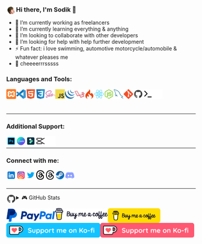 ### [<img align="left" alt="Putnam" width="26px" src="./img/putnam.PNG" />](https://github.com/tamddk) Hi there, I'm Sodik 👋

- 🔭 I’m currently working as freelancers
- 🌱 I’m currently learning everything & anything
- 📲 I’m looking to collaborate with other developers
- 🤔 I’m looking for help with help further development
- ⚡ Fun fact: i love swimming, automotive motorcycle/automobile & whatever pleases me
- 🍻 cheeeerrrsssss

### Languages and Tools:

[<img align="left" alt="XAMPP" width="26px" src="./img/xampp.svg" />](https://github.com/tamddk)
[<img align="left" alt="Visual Studio Code" width="26px" src="./img/vscode.svg" />](https://github.com/tamddk)
[<img align="left" alt="HTML5" width="26px" src="./img/html5.svg" />](https://github.com/tamddk)
[<img align="left" alt="CSS3" width="26px" src="./img/css3.svg" />](https://github.com/tamddk)
[<img align="left" alt="Sass" width="26px" src="./img/sass.svg" />](https://github.com/tamddk)
[<img align="left" alt="JavaScript" width="26px" src="./img/javascript.svg" />](https://github.com/tamddk)
[<img align="left" alt="jQuery" width="26px" src="./img/jquery.svg" />](https://github.com/tamddk)
[<img align="left" alt="Laravel" width="26px" src="./img/laravel.svg" />](https://github.com/tamddk)
[<img align="left" alt="CodeIgniter" width="26px" src="./img/codeigniter.svg" />](https://github.com/tamddk)
[<img align="left" alt="React" width="26px" src="./img/react.svg" />](https://github.com/tamddk)
[<img align="left" alt="Node" width="26px" src="./img/node.svg" />](https://github.com/tamddk)
[<img align="left" alt="MySQL" width="26px" src="./img/mysql.svg" />](https://github.com/tamddk)
[<img align="left" alt="Git" width="26px" src="./img/git.svg" />](https://github.com/tamddk)
[<img align="left" alt="Github" width="26px" src="./img/github.svg" />](https://github.com/tamddk)
[<img align="left" alt="Terminal" width="26px" src="./img/terminal-dark.svg" />](https://github.com/tamddk#gh-dark-mode-only)
[<img align="left" alt="Terminal" width="26px" src="./img/terminal-light.svg" />](https://github.com/tamddk#gh-light-mode-only)

<br />
<br />
<br />

---

### Additional Support:

[<img align="left" alt="Adobe Photoshop" width="26px" src="./img/photoshop.svg" />](https://github.com/tamddk)
[<img align="left" alt="Canva" width="26px" src="./img/canva.svg" />](https://github.com/tamddk)
[<img align="left" alt="Filmora" width="26px" src="./img/filmora.svg" />](https://github.com/tamddk)
[<img align="left" alt="CapCut" width="26px" src="./img/capcut-dark.svg" />](https://github.com/tamddk#gh-dark-mode-only)
[<img align="left" alt="CapCut" width="26px" src="./img/capcut-light.svg" />](https://github.com/tamddk#gh-light-mode-only)

<br />

---

### Connect with me:

[<img align="left" alt="LinkedIn" width="26px" src="./img/linkedin.svg" />](https://www.linkedin.com/in/sodikun)
[<img align="left" alt="Instagram" width="26px" src="./img/instagram.svg" />](https://www.instagram.com/tamddk)
[<img align="left" alt="Twitter" width="26px" src="./img/twitter.svg" />](https://www.twitter.com/tbsodik)
[<img align="left" alt="Threads" width="26px" src="./img/threads-dark.svg" />](https://www.threads.net/@tamddk#gh-dark-mode-only)
[<img align="left" alt="Threads" width="26px" src="./img/threads-light.svg" />](https://www.threads.net/@tamddk#gh-light-mode-only)
[<img align="left" alt="Steam" width="26px" src="./img/steam.svg" />](https://steamcommunity.com/profiles/76561198328953437/)
[<img align="left" alt="Discord" width="26px" src="./img/discord.svg" />](https://discord.com/users/825711269490327562)

<br />
<br />

---

<details>
  <summary><img align="left" alt="Github" width="26px" src="./img/github.svg" /> 🎮 GitHub Stats</summary>

  <img align="left" alt="tamddk GitHub Stats" src="https://github-readme-stats.vercel.app/api?username=tamddk&show_icons=true&hide_border=false&title_color=ff652f&icon_color=FFE400&bg_color=09131B&text_color=ffffff&border_color=0c1a25" />

</details>

[<img align="left" alt="PayPal" width="130px" src="./img/paypal.png"/>](https://www.paypal.com/paypalme/tamddk)
[<img align="left" alt="Buy Me A Coffee" width="140px" src="./img/buymeacoffee-dark.png" />](https://www.buymeacoffee.com/tamddk#gh-dark-mode-only)
[<img align="left" alt="Buy Me A Coffee" width="140px" src="./img/buymeacoffee-light.png" />](https://www.buymeacoffee.com/tamddk#gh-light-mode-only)
[<img align="left" alt="Ko-Fi" width="250px" src="./img/ko-fi-dark.png" />](https://ko-fi.com/sodik/?hidefeed=true&widget=true&embed=true&preview=true#gh-dark-mode-only)
[<img align="left" alt="Ko-Fi" width="250px" src="./img/ko-fi-light.png" />](https://ko-fi.com/sodik/?hidefeed=true&widget=true&embed=true&preview=true#gh-light-mode-only)
